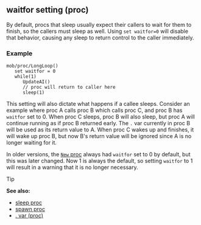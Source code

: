 ## waitfor setting (proc)



By default, procs that sleep usually expect their callers to
wait for them to finish, so the callers must sleep as well. Using
`set waitfor=0` will disable that behavior, causing any sleep to return
control to the caller immediately.
### Example

``` dm
mob/proc/LongLoop()
   set waitfor = 0
   while(1)
      UpdateAI()
      // proc will return to caller here
      sleep(1)
```

This setting will also dictate what happens if a callee sleeps. Consider an
example where proc A calls proc B which calls proc C, and proc B has
`waitfor` set to 0. When proc C sleeps, proc B will also sleep, but proc
A will continue running as if proc B returned early. The `.` var
currently in proc B will be used as its return value to A. When proc C
wakes up and finishes, it will wake up proc B, but now B\'s return value
will be ignored since A is no longer waiting for it. 

In older versions, the [`New` proc](/ref/datum/proc/New.md) always had `waitfor` set to
0 by default, but this was later changed. Now 1 is always the default,
so setting `waitfor` to 1 will result in a warning that it is no longer
necessary.

> [!TIP] 
> **See also:**
> +   [sleep proc](/ref/proc/sleep.md) 
> +   [spawn proc](/ref/proc/spawn.md) 
> +   [. var (proc)](/ref/proc/var/%2e.md) 